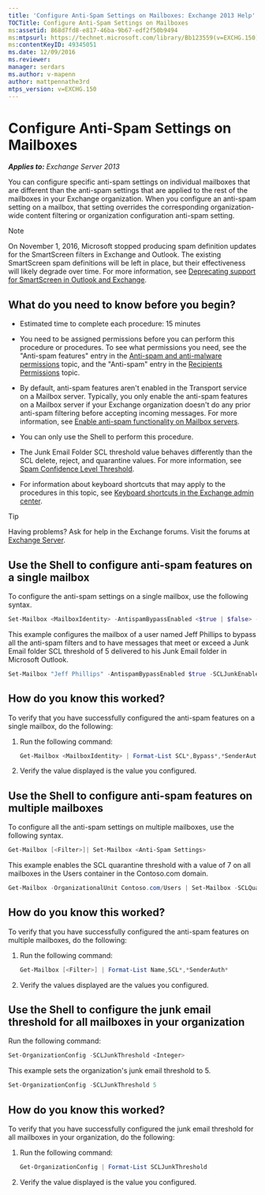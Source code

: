 ```yaml
---
title: 'Configure Anti-Spam Settings on Mailboxes: Exchange 2013 Help'
TOCTitle: Configure Anti-Spam Settings on Mailboxes
ms:assetid: 868d7fd8-e817-46ba-9b67-edf2f50b9494
ms:mtpsurl: https://technet.microsoft.com/library/Bb123559(v=EXCHG.150)
ms:contentKeyID: 49345051
ms.date: 12/09/2016
ms.reviewer: 
manager: serdars
ms.author: v-mapenn
author: mattpennathe3rd
mtps_version: v=EXCHG.150
---
```


# Configure Anti-Spam Settings on Mailboxes

_**Applies to:** Exchange Server 2013_

You can configure specific anti-spam settings on individual mailboxes that are different than the anti-spam settings that are applied to the rest of the mailboxes in your Exchange organization. When you configure an anti-spam setting on a mailbox, that setting overrides the corresponding organization-wide content filtering or organization configuration anti-spam setting.

> [!NOTE]
> On November 1, 2016, Microsoft stopped producing spam definition updates for the SmartScreen filters in Exchange and Outlook. The existing SmartScreen spam definitions will be left in place, but their effectiveness will likely degrade over time. For more information, see <A href="https://go.microsoft.com/fwlink/p/?linkid=835894">Deprecating support for SmartScreen in Outlook and Exchange</A>.

## What do you need to know before you begin?

- Estimated time to complete each procedure: 15 minutes

- You need to be assigned permissions before you can perform this procedure or procedures. To see what permissions you need, see the "Anti-spam features" entry in the [Anti-spam and anti-malware permissions](anti-spam-and-anti-malware-permissions-exchange-2013-help.md) topic, and the "Anti-spam" entry in the [Recipients Permissions](recipients-permissions-exchange-2013-help.md) topic.

- By default, anti-spam features aren't enabled in the Transport service on a Mailbox server. Typically, you only enable the anti-spam features on a Mailbox server if your Exchange organization doesn't do any prior anti-spam filtering before accepting incoming messages. For more information, see [Enable anti-spam functionality on Mailbox servers](enable-anti-spam-functionality-on-mailbox-servers-exchange-2013-help.md).

- You can only use the Shell to perform this procedure.

- The Junk Email Folder SCL threshold value behaves differently than the SCL delete, reject, and quarantine values. For more information, see [Spam Confidence Level Threshold](spam-confidence-level-threshold-exchange-2013-help.md).

- For information about keyboard shortcuts that may apply to the procedures in this topic, see [Keyboard shortcuts in the Exchange admin center](keyboard-shortcuts-in-the-exchange-admin-center-2013-help.md).

> [!TIP]
> Having problems? Ask for help in the Exchange forums. Visit the forums at [Exchange Server](https://go.microsoft.com/fwlink/p/?linkid=60612).

## Use the Shell to configure anti-spam features on a single mailbox

To configure the anti-spam settings on a single mailbox, use the following syntax.

```powershell
Set-Mailbox <MailboxIdentity> -AntispamBypassEnabled <$true | $false> -RequireSenderAuthenticationEnabled <$true | $false> -SCLDeleteEnabled <$true | $false | $null> -SCLDeleteThreshold <0-9 | $null> -SCLJunkEnabled <$true | $false | $null > -SCLJunkThreshold <0-9 | $null> -SCLQuarantineEnabled <$true | $false | $null > -SCLQuarantineThreshold <0-9 | $null> -SCLRejectEnabled <$true | $false | $null > -SCLRejectThreshold <0-9 | $null>
```

This example configures the mailbox of a user named Jeff Phillips to bypass all the anti-spam filters and to have messages that meet or exceed a Junk Email folder SCL threshold of 5 delivered to his Junk Email folder in Microsoft Outlook.

```powershell
Set-Mailbox "Jeff Phillips" -AntispamBypassEnabled $true -SCLJunkEnabled $true -SCLJunkThreshold 4
```

## How do you know this worked?

To verify that you have successfully configured the anti-spam features on a single mailbox, do the following:

1. Run the following command:

   ```powershell
   Get-Mailbox <MailboxIdentity> | Format-List SCL*,Bypass*,*SenderAuth*
   ```

2. Verify the value displayed is the value you configured.

## Use the Shell to configure anti-spam features on multiple mailboxes

To configure all the anti-spam settings on multiple mailboxes, use the following syntax.

```powershell
Get-Mailbox [<Filter>]| Set-Mailbox <Anti-Spam Settings>
```

This example enables the SCL quarantine threshold with a value of 7 on all mailboxes in the Users container in the Contoso.com domain.

```powershell
Get-Mailbox -OrganizationalUnit Contoso.com/Users | Set-Mailbox -SCLQuarantineEnabled $true -SCLQuarantineThreshold 7
```

## How do you know this worked?

To verify that you have successfully configured the anti-spam features on multiple mailboxes, do the following:

1. Run the following command:

   ```powershell
   Get-Mailbox [<Filter>] | Format-List Name,SCL*,*SenderAuth*
   ```

2. Verify the values displayed are the values you configured.

## Use the Shell to configure the junk email threshold for all mailboxes in your organization

Run the following command:

```powershell
Set-OrganizationConfig -SCLJunkThreshold <Integer>
```

This example sets the organization's junk email threshold to 5.

```powershell
Set-OrganizationConfig -SCLJunkThreshold 5
```

## How do you know this worked?

To verify that you have successfully configured the junk email threshold for all mailboxes in your organization, do the following:

1. Run the following command:

   ```powershell
   Get-OrganizationConfig | Format-List SCLJunkThreshold
   ```

2. Verify the value displayed is the value you configured.
